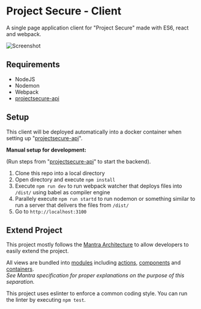 # Project Secure - Client
A single page application client for "Project Secure" made with ES6, react and webpack.

![Screenshot](https://raw.githubusercontent.com/projectsecure/projectsecure-client/master/screenshot.png)

## Requirements

- NodeJS
- Nodemon
- Webpack
- [projectsecure-api](https://github.com/projectsecure/projectsecure-api)

## Setup

This client will be deployed automatically into a docker container when setting up "[projectsecure-api](https://github.com/projectsecure/projectsecure-api)".

**Manual setup for development:**

(Run steps from "[projectsecure-api](https://github.com/projectsecure/projectsecure-api)" to start the backend).

1. Clone this repo into a local directory
1. Open directory and execute `npm install`
1. Execute `npm run dev` to run webpack watcher that deploys files into `/dist/` using babel as compiler engine
1. Parallely execute `npm run startd` to run nodemon or something similar to run a server that delivers the files from `/dist/`
1. Go to `http://localhost:3100`

## Extend Project

This project mostly follows the [Mantra Architecture](https://kadirahq.github.io/mantra/) to allow developers to easily extend the project. 

All views are bundled into [modules](https://kadirahq.github.io/mantra/#sec-Mantra-Modules) including [actions](https://kadirahq.github.io/mantra/#sec-Actions), [components](https://kadirahq.github.io/mantra/#sec-React-as-the-UI) and [containers](https://kadirahq.github.io/mantra/#sec-Containers). <br>
*See Mantra specification for proper explanations on the purpose of this separation.*
 
 This project uses eslinter to enforce a common coding style. You can run the linter by executing `npm test`.
